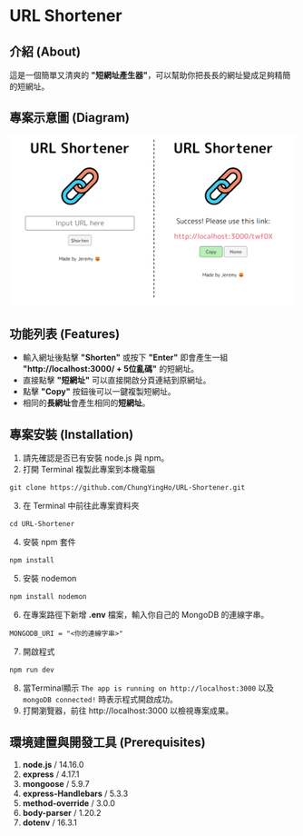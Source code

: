 # **URL Shortener**
## **介紹 (About)**
這是一個簡單又清爽的 **"短網址產生器"**，可以幫助你把長長的網址變成足夠精簡的短網址。
## **專案示意圖 (Diagram)**
![](./public/images/screenshot.png)
## **功能列表 (Features)**
* 輸入網址後點擊 **"Shorten"** 或按下 **"Enter"** 即會產生一組 **"http://localhost:3000/ + 5位亂碼"** 的短網址。
* 直接點擊 **"短網址"** 可以直接開啟分頁連結到原網址。
* 點擊 **"Copy"** 按鈕後可以一鍵複製短網址。
* 相同的**長網址**會產生相同的**短網址**。
## **專案安裝 (Installation)**
1. 請先確認是否已有安裝 node.js 與 npm。
2. 打開 Terminal 複製此專案到本機電腦
```
git clone https://github.com/ChungYingHo/URL-Shortener.git
```
3. 在 Terminal 中前往此專案資料夾
```
cd URL-Shortener
```
4. 安裝 npm 套件
```
npm install
```
5. 安裝 nodemon
```
npm install nodemon
```
6. 在專案路徑下新增 **.env** 檔案，輸入你自己的 MongoDB 的連線字串。
```
MONGODB_URI = "<你的連線字串>"
```
7. 開啟程式
```
npm run dev
```
8. 當Terminal顯示 `The app is running on http://localhost:3000` 以及 `mongoDB connected!` 時表示程式開啟成功。
9. 打開瀏覽器，前往 http://localhost:3000 以檢視專案成果。
## **環境建置與開發工具 (Prerequisites)**
1. **node.js** / 14.16.0
2. **express** / 4.17.1
3. **mongoose** / 5.9.7
4. **express-Handlebars** / 5.3.3
5. **method-override** / 3.0.0
6. **body-parser** / 1.20.2
7. **dotenv** / 16.3.1